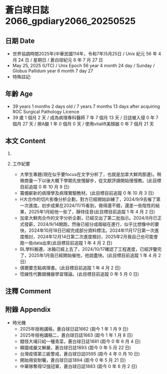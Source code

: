 [_metadata_:encoding]: - "utf-8"
[_metadata_:language]: - "zh-Hant-TW"
[_metadata_:fileformat]: - "markdown"
[_metadata_:MIME_type]: - "text/plain"
[_metadata_:markdown_version]: - "commonmark version 0.30"
[_metadata_:markdown_spec]: - "https://spec.commonmark.org/0.30/"

# 蒼白球日誌2066_gpdiary2066_20250525 #

## 日期 Date ##

* 世界協調時間2025年(中華民國114年，令和7年)5月25日 / Unix 紀元 56 年 4 月 24 日 / 星期日 / 蒼白球紀元 6 年 7 月 27 日
* May 25, 2025 (UTC) / Unix Epoch 56 year 4 month 24 day / Sunday / Globus Pallidum year 6 month 7 day 27
* 特殊註記:

## 年齡 Age ##

* 39 years 1 months 2 days old / 7 years 7 months 13 days after acquiring ROC Surgical Pathology Licence
* 39 歲 1 個月 2 天 / 成為病理專科醫師 7 年 7 個月 13 天 / 日誌被入侵 0 年 7 個月 27 天 / 擦A酸 1 年 0 個月 0 天 / 使用vitalift美顏器 0 年 7 個月 21 天

## 本文 Content ##

1. 

2. 工作紀要

    - 大學生專題(現在似乎要focus在文字分析了，也就是加拿大鮮肉那邊)。稍微商量一下以後大概下學期先放慢腳步，從文獻評讀開始慢慢教。(此目標目前追蹤 0 年 10 月 9 日)
    - 籌備嶄新的病理學及病理實驗教材。(此目標目前追蹤 0 年 10 月 3 日)
    - H大合作的切片影像分析企劃，對方已經開始訓練了，2024/9/9去催了第一次進度。初步成果在2024/11/15看到，做得還不錯，還差一些陰性的結果，2025年1月給他一些了，靜待佳音(此目標目前追蹤 1 年 4 月 2 日)
    - 加拿大鮮肉合作的文字分析企劃，已經交出了第二批指示。2024/9月已正式發薪，2024/9/14開跑，然後已經分成兩組在進行，似乎比想像中的要快，2024年10月18日已經完成部分資料標注。2024年11月17日第一次進度檢討，2024年12月14日第二次進度檢討，2025年2月我自己也可能會跑一些data出來(此目標目前追蹤 1 年 4 月 2 日)
    - BL學科搬遷，冰箱已經上去了，2024/10/17確認了工程進度，已經評鑒完了，2025年1月我已經開始催他，他說盡快。(此目標目前追蹤 1 年 4 月 2 日)
    - 偶爾要念點病理書。(此目標目前追蹤 1 年 4 月 2 日)
    - 唸線性代數跟機器學習理論。(此目標目前追蹤 0 年 5 月 0 日)

## 注釋 Comment ##


## 附錄 Appendix ##

* 時光機
    - 2025年授袍講稿，蒼白球日誌1662 (距今 1 年 1 月 9 日)
    - 2025年授袍講稿二，蒼白球日誌1663 (距今 1 年 1 月 8 日)
    - 錯怪大埔只給一種青菜，蒼白球日誌1881 (距今 0 年 6 月 4 日)
    - 韓國戒嚴又解嚴，蒼白球日誌1893 (距今 0 年 5 月 22 日)
    - 台灣疫情第三級警戒，蒼白球日誌0595 (距今 4 年 0 月 10 日)
    - 開始用安耐曬，蒼白球日誌1894 (距今 0 年 5 月 21 日)
    - 中華隊奪得12強冠軍，蒼白球日誌1883 (距今 0 年 6 月 2 日)
